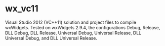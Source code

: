 wx_vc11
=======

Visual Studio 2012 (VC++11) solution and project files to compile wxWidgets. Tested on wxWidgets 2.9.4, the configurations Debug, Release, DLL Debug, DLL Release, Universal Debug, Universal Release, DLL Universal Debug, and DLL Universal Release.